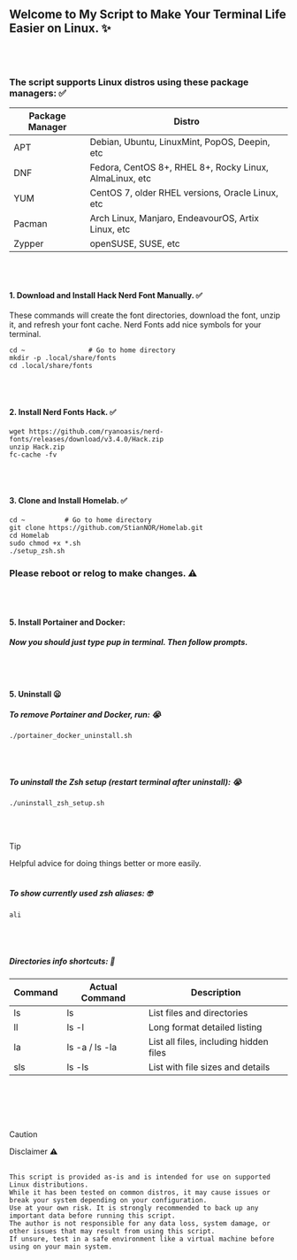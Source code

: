 ## Welcome to My Script to Make Your Terminal Life Easier on Linux. :sparkles:
<br><br>

### The script supports Linux distros using these package managers: ✅
| Package Manager | Distro |
|---------|----------------|
| APT     | Debian, Ubuntu, LinuxMint, PopOS, Deepin, etc  |
| DNF     | Fedora, CentOS 8+, RHEL 8+, Rocky Linux, AlmaLinux, etc  |
| YUM     | CentOS 7, older RHEL versions, Oracle Linux, etc  |
| Pacman  | Arch Linux, Manjaro, EndeavourOS, Artix Linux, etc      |
| Zypper  | openSUSE, SUSE, etc     |

<br><br>
#### 1. Download and Install Hack Nerd Font Manually. ✅
These commands will create the font directories, download the font, unzip it, and refresh your font cache.
Nerd Fonts add nice symbols for your terminal.
```
cd ~                # Go to home directory
mkdir -p .local/share/fonts 
cd .local/share/fonts
```
<br><br>
#### 2. Install Nerd Fonts Hack. ✅
```
wget https://github.com/ryanoasis/nerd-fonts/releases/download/v3.4.0/Hack.zip
unzip Hack.zip
fc-cache -fv
```
<br><br>
#### 3. Clone and Install Homelab. ✅
```
cd ~          # Go to home directory
git clone https://github.com/StianNOR/Homelab.git
cd Homelab
sudo chmod +x *.sh
./setup_zsh.sh
```
### Please reboot or relog to make changes. ⚠️

<br><br>
#### 5. Install Portainer and Docker:
##### Now you should just type pup in terminal. Then follow prompts.

<br><br>

#### 5. Uninstall 😦
##### To remove Portainer and Docker, run: 😭
```
./portainer_docker_uninstall.sh
```
<br><br>
##### To uninstall the Zsh setup (restart terminal after uninstall): 😭
```
./uninstall_zsh_setup.sh
```

<br><br>
> [!TIP]
> Helpful advice for doing things better or more easily.
<br><br>
##### To show currently used zsh aliases: 🤓
```
ali
```
<br><br>
##### Directories info shortcuts: 📝
| Command | Actual Command | Description                    |
|---------|----------------|-------------------------------|
| ls      | ls             | List files and directories     |
| ll      | ls -l          | Long format detailed listing   |
| la      | ls -a / ls -la | List all files, including hidden files |
| sls     | ls -ls         | List with file sizes and details |

<br><br>
<br><br>

> [!CAUTION]
> Disclaimer ⚠️
<br><br>

`This script is provided as-is and is intended for use on supported Linux distributions.`\
`While it has been tested on common distros, it may cause issues or break your system depending on your configuration.`\
`Use at your own risk. It is strongly recommended to back up any important data before running this script.`\
`The author is not responsible for any data loss, system damage, or other issues that may result from using this script.`\
`If unsure, test in a safe environment like a virtual machine before using on your main system.`
